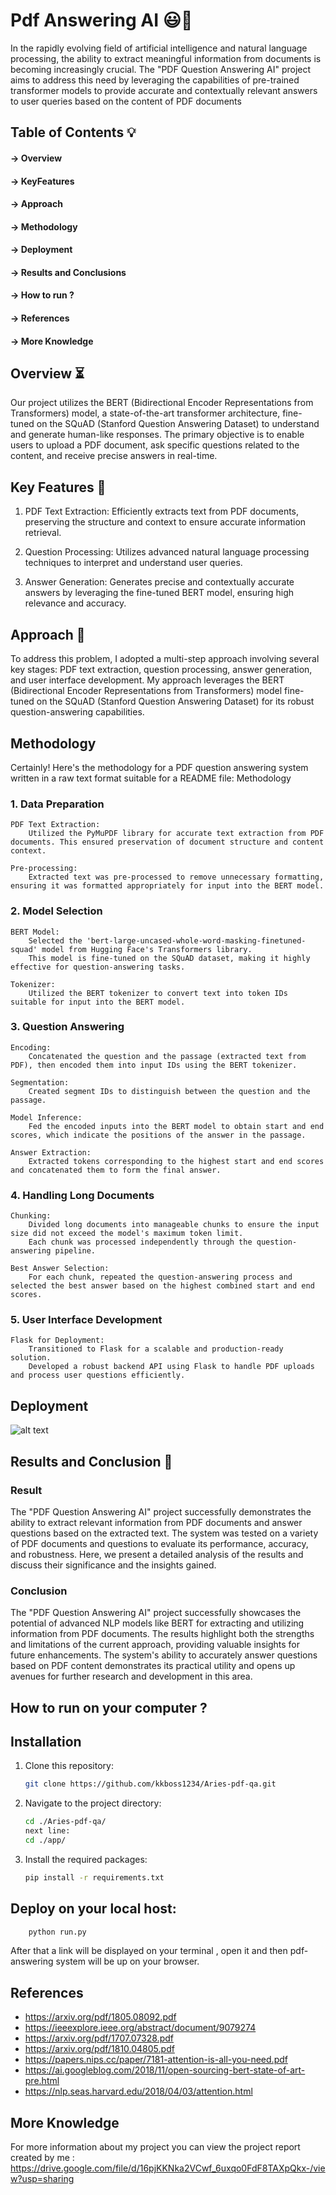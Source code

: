 
# Pdf Answering AI 😃🌟

In the rapidly evolving field of artificial intelligence and natural language processing, the ability to extract meaningful information from documents is becoming increasingly crucial. The "PDF Question Answering AI" project aims to address this need by leveraging the capabilities of pre-trained transformer models to provide accurate and contextually relevant answers to user queries based on the content of PDF documents


## Table of Contents 💡
#### -> Overview
#### -> KeyFeatures
#### -> Approach
#### -> Methodology
#### -> Deployment
#### -> Results and Conclusions
#### -> How to run ?
#### -> References
#### -> More Knowledge 
## Overview ⏳
Our project utilizes the BERT (Bidirectional Encoder Representations from Transformers) model, a state-of-the-art transformer architecture, fine-tuned on the SQuAD (Stanford Question Answering Dataset) to understand and generate human-like responses. The primary objective is to enable users to upload a PDF document, ask specific questions related to the content, and receive precise answers in real-time.
## Key Features 🎲
1)  PDF Text Extraction: Efficiently extracts text from PDF documents, preserving the structure and context to ensure accurate information retrieval.

2)  Question Processing: Utilizes advanced natural language processing techniques to interpret and understand user queries.

3) Answer Generation: Generates precise and contextually accurate answers by leveraging the fine-tuned BERT model, ensuring high relevance and accuracy.


## Approach 🎩
To address this problem, I adopted a multi-step approach involving several key stages: PDF text extraction, question processing, answer generation, and user interface development. My approach leverages the BERT (Bidirectional Encoder Representations from Transformers) model fine-tuned on the SQuAD (Stanford Question Answering Dataset) for its robust question-answering capabilities.


## Methodology
Certainly! Here's the methodology for a PDF question answering system written in a raw text format suitable for a README file:
Methodology
### 1. Data Preparation

    PDF Text Extraction:
        Utilized the PyMuPDF library for accurate text extraction from PDF documents. This ensured preservation of document structure and content context.

    Pre-processing:
        Extracted text was pre-processed to remove unnecessary formatting, ensuring it was formatted appropriately for input into the BERT model.

### 2. Model Selection

    BERT Model:
        Selected the 'bert-large-uncased-whole-word-masking-finetuned-squad' model from Hugging Face's Transformers library.
        This model is fine-tuned on the SQuAD dataset, making it highly effective for question-answering tasks.

    Tokenizer:
        Utilized the BERT tokenizer to convert text into token IDs suitable for input into the BERT model.

### 3. Question Answering

    Encoding:
        Concatenated the question and the passage (extracted text from PDF), then encoded them into input IDs using the BERT tokenizer.

    Segmentation:
        Created segment IDs to distinguish between the question and the passage.

    Model Inference:
        Fed the encoded inputs into the BERT model to obtain start and end scores, which indicate the positions of the answer in the passage.

    Answer Extraction:
        Extracted tokens corresponding to the highest start and end scores and concatenated them to form the final answer.

### 4. Handling Long Documents

    Chunking:
        Divided long documents into manageable chunks to ensure the input size did not exceed the model's maximum token limit.
        Each chunk was processed independently through the question-answering pipeline.

    Best Answer Selection:
        For each chunk, repeated the question-answering process and selected the best answer based on the highest combined start and end scores.

### 5. User Interface Development

    Flask for Deployment:
        Transitioned to Flask for a scalable and production-ready solution.
        Developed a robust backend API using Flask to handle PDF uploads and process user questions efficiently.
## Deployment
![alt text](https://github.com/kkboss1234/Aries-pdf-qa/blob/main/Screenshots/Image1.JPG)
## Results and Conclusion 🌻
### Result 
The "PDF Question Answering AI" project successfully demonstrates the ability to extract relevant information from PDF documents and answer questions based on the extracted text. The system was tested on a variety of PDF documents and questions to evaluate its performance, accuracy, and robustness. Here, we present a detailed analysis of the results and discuss their significance and the insights gained.
### Conclusion
The "PDF Question Answering AI" project successfully showcases the potential of advanced NLP models like BERT for extracting and utilizing information from PDF documents. The results highlight both the strengths and limitations of the current approach, providing valuable insights for future enhancements. The system's ability to accurately answer questions based on PDF content demonstrates its practical utility and opens up avenues for further research and development in this area.

## How to run on your computer ?
## Installation

1. Clone this repository:
    ```bash
    git clone https://github.com/kkboss1234/Aries-pdf-qa.git
    ```
2. Navigate to the project directory:
    ```bash
    cd ./Aries-pdf-qa/
    next line:
    cd ./app/
    ```
3. Install the required packages:
    ```bash
    pip install -r requirements.txt

    ```
## Deploy on your local host:
```bash
    python run.py

```
After that a link will be displayed on your terminal , open it and then pdf-answering system will be up on your browser.
## References
- https://arxiv.org/pdf/1805.08092.pdf
- https://ieeexplore.ieee.org/abstract/document/9079274
- https://arxiv.org/pdf/1707.07328.pdf
- https://arxiv.org/pdf/1810.04805.pdf
- https://papers.nips.cc/paper/7181-attention-is-all-you-need.pdf
- https://ai.googleblog.com/2018/11/open-sourcing-bert-state-of-art-pre.html
- https://nlp.seas.harvard.edu/2018/04/03/attention.html
## More Knowledge
For more information about my project you can view the project report created by me :
https://drive.google.com/file/d/16pjKKNka2VCwf_6uxqo0FdF8TAXpQkx-/view?usp=sharing
